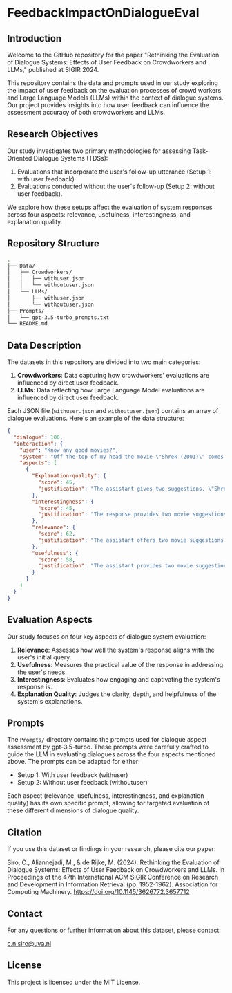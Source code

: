 # FeedbackImpactOnDialogueEval

## Introduction

Welcome to the GitHub repository for the paper "Rethinking the Evaluation of Dialogue Systems: Effects of User Feedback on Crowdworkers and LLMs," published at SIGIR 2024.

This repository contains the data and prompts used in our study exploring the impact of user feedback on the evaluation processes of crowd workers and Large Language Models (LLMs) within the context of dialogue systems. Our project provides insights into how user feedback can influence the assessment accuracy of both crowdworkers and LLMs.

## Research Objectives

Our study investigates two primary methodologies for assessing Task-Oriented Dialogue Systems (TDSs):
1. Evaluations that incorporate the user's follow-up utterance (Setup 1: with user feedback).
2. Evaluations conducted without the user's follow-up (Setup 2: without user feedback).

We explore how these setups affect the evaluation of system responses across four aspects: relevance, usefulness, interestingness, and explanation quality.

## Repository Structure

```bash
.
├── Data/
│   ├── Crowdworkers/
│   │   ├── withuser.json
│   │   └── withoutuser.json
│   └── LLMs/
│       ├── withuser.json
│       └── withoutuser.json
├── Prompts/
│   └── gpt-3.5-turbo_prompts.txt
└── README.md
```

## Data Description

The datasets in this repository are divided into two main categories:

1. **Crowdworkers**: Data capturing how crowdworkers' evaluations are influenced by direct user feedback.
2. **LLMs**: Data reflecting how Large Language Model evaluations are influenced by direct user feedback.

Each JSON file (`withuser.json` and `withoutuser.json`) contains an array of dialogue evaluations. Here's an example of the data structure:

```json
{
  "dialogue": 100,
  "interaction": {
    "user": "Know any good movies?",
    "system": "Off the top of my head the movie \"Shrek (2001)\" comes to mind. Only because alot of lines from it are stuck in my head If you dont like animated stuff I rewatched \"John Wick (2014)\" recently have you seen it?",
    "aspects": [
      {
        "Explanation-quality": {
          "score": 45,
          "justification": "The assistant gives two suggestions, \"Shrek (2001)\" and \"John Wick (2014)\". It mentions why \"Shrek\" is top of mind, but does not explain what makes it a good movie in general. The reference to \"John Wick\" lacks any explanation and seems to be mentioned as an alternative taste preference without elaboration. More detailed reasoning would improve the explanatory quality."
        },
        "interestingness": {
          "score": 45,
          "justification": "The response provides two movie suggestions with a personal touch, mentioning lines stuck in the head and a recent rewatch, which adds a slight personal and relatable element. However, the description lacks vivid language or details that evoke strong imagery or excitement about the movies."
        },
        "relevance": {
          "score": 62,
          "justification": "The assistant offers two movie suggestions which aligns with the user's simple request for movie recommendations. It presents options from two different genres—one animated and one action film—giving some variety. However, not much detail is given on why these movies were recommended or if they're generally considered 'good', which could be subjective and might not fully align with the user's expectations."
        },
        "usefulness": {
          "score": 58,
          "justification": "The assistant provides two movie suggestions, catering to different tastes: one animated and one action film. The mention of memorable lines from \"Shrek\" might resonate with many users, though the connection is personal and anecdotal. The suggestion of \"John Wick\" provides an option for those interested in non-animated films. However, the response lacks detail and does not inquire about the user's preferences for a more tailored recommendation."
        }
      }
    ]
  }
}
```

## Evaluation Aspects

Our study focuses on four key aspects of dialogue system evaluation:

1. **Relevance**: Assesses how well the system's response aligns with the user's initial query.
2. **Usefulness**: Measures the practical value of the response in addressing the user's needs.
3. **Interestingness**: Evaluates how engaging and captivating the system's response is.
4. **Explanation Quality**: Judges the clarity, depth, and helpfulness of the system's explanations.

## Prompts

The `Prompts/` directory contains the prompts used for dialogue aspect assessment by gpt-3.5-turbo. These prompts were carefully crafted to guide the LLM in evaluating dialogues across the four aspects mentioned above. The prompts can be adapted for either:

- Setup 1: With user feedback (withuser)
- Setup 2: Without user feedback (withoutuser)

Each aspect (relevance, usefulness, interestingness, and explanation quality) has its own specific prompt, allowing for targeted evaluation of these different dimensions of dialogue quality.

## Citation

If you use this dataset or findings in your research, please cite our paper:

Siro, C., Aliannejadi, M., & de Rijke, M. (2024). Rethinking the Evaluation of Dialogue Systems: Effects of User Feedback on Crowdworkers and LLMs. In Proceedings of the 47th International ACM SIGIR Conference on Research and Development in Information Retrieval (pp. 1952-1962). Association for Computing Machinery. https://doi.org/10.1145/3626772.3657712

## Contact

For any questions or further information about this dataset, please contact:

c.n.siro@uva.nl

## License

This project is licensed under the MIT License.


